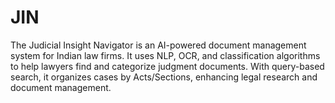 # JIN
The Judicial Insight Navigator is an AI-powered document management system for Indian law firms. It uses NLP, OCR, and classification algorithms to help lawyers find and categorize judgment documents. With query-based search, it organizes cases by Acts/Sections, enhancing legal research and document management.
